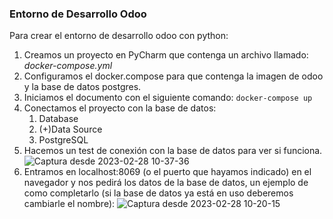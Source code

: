 ### Entorno de Desarrollo Odoo

Para crear el entorno de desarrollo odoo con python: 
1. Creamos un proyecto en PyCharm que contenga un archivo llamado: *docker-compose.yml*
2. Configuramos el docker.compose para que contenga la imagen de odoo y la base de datos postgres.
3. Iniciamos el documento con el siguiente comando: ```docker-compose up```
4. Conectamos el proyecto con la base de datos:
   1. Database
   2. (+)Data Source
   3. PostgreSQL
5. Hacemos un test de conexión con la base de datos para ver si funciona.
![Captura desde 2023-02-28 10-37-36](https://user-images.githubusercontent.com/91198318/221816582-2d638cfe-2647-470f-86f8-7b541aa42d8a.png)
6. Entramos en localhost:8069 (o el puerto que hayamos indicado) en el navegador y nos pedirá los datos de la base de datos, 
un ejemplo de como completarlo (si la base de datos ya está en uso deberemos cambiarle el nombre):
![Captura desde 2023-02-28 10-20-15](https://user-images.githubusercontent.com/91198318/221816440-e97ecfa0-9773-4154-aeed-7ff59740971b.png)
